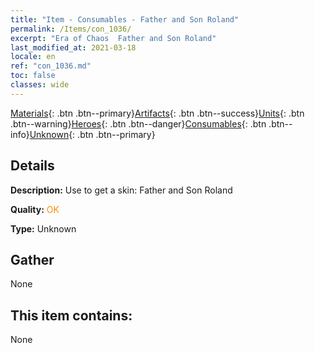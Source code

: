 ```yaml
---
title: "Item - Consumables - Father and Son Roland"
permalink: /Items/con_1036/
excerpt: "Era of Chaos  Father and Son Roland"
last_modified_at: 2021-03-18
locale: en
ref: "con_1036.md"
toc: false
classes: wide
---
```

 [Materials](/Items/){: .btn .btn--primary}[Artifacts](/Items/Artifacts/){: .btn .btn--success}[Units](/Items/Units/){: .btn .btn--warning}[Heroes](/Items/Heroes/){: .btn .btn--danger}[Consumables](/Items/Consumables/){: .btn .btn--info}[Unknown](/Items/Unknown/){: .btn .btn--primary}

## Details
 **Description:** Use to get a skin: Father and Son Roland

 **Quality:** <span style="color: #FF8C00">OK</span>

 **Type:** Unknown

## Gather

  None

## This item contains:

  None

